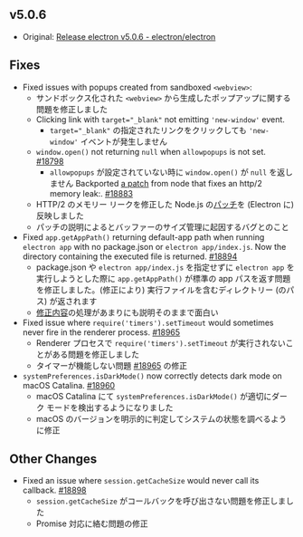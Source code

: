 ## v5.0.6

- Original: [Release electron v5.0.6 - electron/electron](https://github.com/electron/electron/releases/tag/v5.0.6)

## Fixes

- Fixed issues with popups created from sandboxed `<webview>`:
  - サンドボックス化された `<webview>` から生成したポップアップに関する問題を修正しました
  - Clicking link with `target="_blank"` not emitting `'new-window'` event.
      - `target="_blank"` の指定されたリンクをクリックしても `'new-window'` イベントが発生しません
  - `window.open()` not returning `null` when `allowpopups` is not set. [#18798](https://github.com/electron/electron/pull/18798)
      - `allowpopups` が設定されていない時に `window.open()` が `null` を返しません
Backported [a patch](https://github.com/nodejs/node/commit/b84b4d8c7dc957dd630a66ee372c6f29e173e98d) from node that fixes an http/2 memory leak:. [#18883](https://github.com/electron/electron/pull/18883)
  - HTTP/2 のメモリー リークを修正した Node.js の[パッチ](https://github.com/nodejs/node/commit/b84b4d8c7dc957dd630a66ee372c6f29e173e98d)を (Electron に) 反映しました
  - パッチの説明によるとバッファーのサイズ管理に起因するバグとのこと
- Fixed `app.getAppPath()` returning default-app path when running `electron app` with no package.json or `electron app/index.js`. Now the directory containing the executed file is returned. [#18894](https://github.com/electron/electron/pull/18894)
  - package.json や `electron app/index.js` を指定せずに `electron app` を実行しようとした際に `app.getAppPath()` が標準の app パスを返す問題を修正しました。(修正により) 実行ファイルを含むディレクトリー (のパス) が返されます
  - [修正内容](https://github.com/electron/electron/pull/18763/files)の処理があまりにも説明そのままで面白い
- Fixed issue where `require('timers').setTimeout` would sometimes never fire in the renderer process. [#18965](https://github.com/electron/electron/pull/18961)
  - Renderer プロセスで `require('timers').setTimeout` が実行されないことがある問題を修正しました
  - タイマーが機能しない問題 [#18965](https://github.com/electron/electron/issues/18938) の修正
- `systemPreferences.isDarkMode()` now correctly detects dark mode on macOS Catalina. [#18960](https://github.com/electron/electron/pull/18960)
  - macOS Catalina にて `systemPreferences.isDarkMode()` が適切にダーク モードを検出するようになりました
  - macOS のバージョンを明示的に判定してシステムの状態を調べるように修正

## Other Changes

- Fixed an issue where `session.getCacheSize` would never call its callback. [#18898](https://github.com/electron/electron/pull/18921)
  - `session.getCacheSize` がコールバックを呼び出さない問題を修正しました
  - Promise 対応に絡む問題の修正
